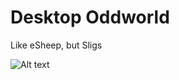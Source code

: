 # Desktop Oddworld
Like eSheep, but Sligs

![Alt text](https://github.com/paulsapps/DesktopOddworld/blob/master/bin/sligs.png "Screen shot")

